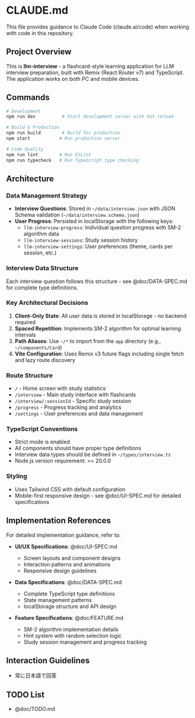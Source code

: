 # CLAUDE.md

This file provides guidance to Claude Code (claude.ai/code) when working with code in this repository.

## Project Overview

This is **llm-interview** - a flashcard-style learning application for LLM interview preparation, built with Remix (React Router v7) and TypeScript. The application works on both PC and mobile devices.

## Commands

```bash
# Development
npm run dev          # Start development server with hot reload

# Build & Production
npm run build        # Build for production
npm start           # Run production server

# Code Quality
npm run lint        # Run ESLint
npm run typecheck   # Run TypeScript type checking
```

## Architecture

### Data Management Strategy
- **Interview Questions**: Stored in `~/data/interview.json` with JSON Schema validation (`~/data/interview.schema.json`)
- **User Progress**: Persisted in localStorage with the following keys:
  - `llm-interview-progress`: Individual question progress with SM-2 algorithm data
  - `llm-interview-sessions`: Study session history
  - `llm-interview-settings`: User preferences (theme, cards per session, etc.)

### Interview Data Structure
Each interview question follows this structure - see @doc/DATA-SPEC.md for complete type definitions.

### Key Architectural Decisions
1. **Client-Only State**: All user data is stored in localStorage - no backend required
2. **Spaced Repetition**: Implements SM-2 algorithm for optimal learning intervals
3. **Path Aliases**: Use `~/*` to import from the `app` directory (e.g., `~/components/Card`)
4. **Vite Configuration**: Uses Remix v3 future flags including single fetch and lazy route discovery

### Route Structure
- `/` - Home screen with study statistics
- `/interview` - Main study interface with flashcards
- `/interview/:sessionId` - Specific study session
- `/progress` - Progress tracking and analytics
- `/settings` - User preferences and data management

### TypeScript Conventions
- Strict mode is enabled
- All components should have proper type definitions
- Interview data types should be defined in `~/types/interview.ts`
- Node.js version requirement: >= 20.0.0

### Styling
- Uses Tailwind CSS with default configuration
- Mobile-first responsive design - see @doc/UI-SPEC.md for detailed specifications

## Implementation References

For detailed implementation guidance, refer to:

- **UI/UX Specifications**: @doc/UI-SPEC.md
  - Screen layouts and component designs
  - Interaction patterns and animations
  - Responsive design guidelines

- **Data Specifications**: @doc/DATA-SPEC.md  
  - Complete TypeScript type definitions
  - State management patterns
  - localStorage structure and API design

- **Feature Specifications**: @doc/FEATURE.md
  - SM-2 algorithm implementation details
  - Hint system with random selection logic
  - Study session management and progress tracking

## Interaction Guidelines
- 常に日本語で回答

## TODO List

- @doc/TODO.md
